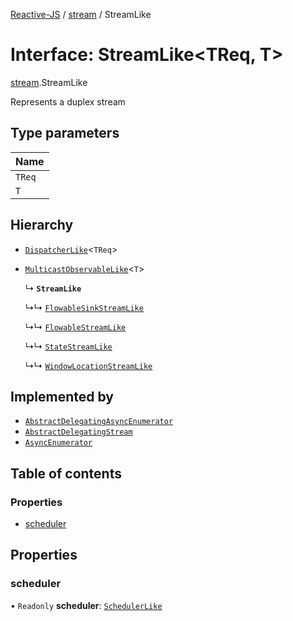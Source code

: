 [Reactive-JS](../README.md) / [stream](../modules/stream.md) / StreamLike

# Interface: StreamLike<TReq, T\>

[stream](../modules/stream.md).StreamLike

Represents a duplex stream

## Type parameters

| Name |
| :------ |
| `TReq` |
| `T` |

## Hierarchy

- [`DispatcherLike`](dispatcher.DispatcherLike.md)<`TReq`\>

- [`MulticastObservableLike`](observable.MulticastObservableLike.md)<`T`\>

  ↳ **`StreamLike`**

  ↳↳ [`FlowableSinkStreamLike`](flowable.FlowableSinkStreamLike.md)

  ↳↳ [`FlowableStreamLike`](flowable.FlowableStreamLike.md)

  ↳↳ [`StateStreamLike`](streamable.StateStreamLike.md)

  ↳↳ [`WindowLocationStreamLike`](web.WindowLocationStreamLike.md)

## Implemented by

- [`AbstractDelegatingAsyncEnumerator`](../classes/asyncEnumerator.AbstractDelegatingAsyncEnumerator.md)
- [`AbstractDelegatingStream`](../classes/stream.AbstractDelegatingStream.md)
- [`AsyncEnumerator`](../classes/asyncEnumerator.AsyncEnumerator.md)

## Table of contents

### Properties

- [scheduler](stream.StreamLike.md#scheduler)

## Properties

### scheduler

• `Readonly` **scheduler**: [`SchedulerLike`](scheduler.SchedulerLike.md)
